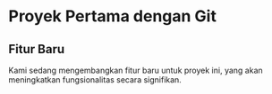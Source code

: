﻿# Proyek Pertama dengan Git
 
## Fitur Baru

Kami sedang mengembangkan fitur baru untuk proyek ini, yang akan meningkatkan fungsionalitas secara signifikan.
